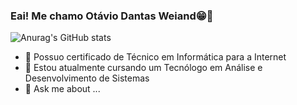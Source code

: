### Eai! Me chamo Otávio Dantas Weiand😁🤙
![Anurag's GitHub stats](https://github-readme-stats.vercel.app/api?username=anuraghazra&show_icons=true&bg_color=00000000)
- 🔭 Possuo certificado de Técnico em Informática para a Internet
- 🌱 Estou atualmente cursando um Tecnólogo em Análise e Desenvolvimento de Sistemas
- 💬 Ask me about ...


